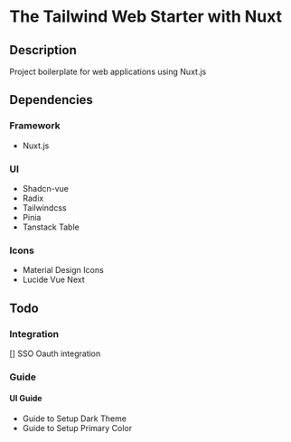# The Tailwind Web Starter with Nuxt

## Description

Project boilerplate for web applications using Nuxt.js

## Dependencies

### Framework

- Nuxt.js

### UI

- Shadcn-vue
- Radix
- Tailwindcss
- Pinia
- Tanstack Table

### Icons

- Material Design Icons
- Lucide Vue Next

## Todo

### Integration

[] SSO Oauth integration

### Guide

#### UI Guide

- Guide to Setup Dark Theme
- Guide to Setup Primary Color
